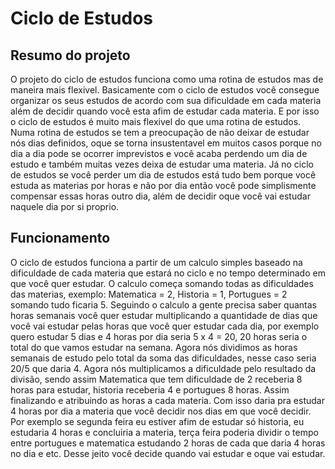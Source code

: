 # Ciclo de Estudos

## Resumo do projeto
O projeto do ciclo de estudos funciona como uma rotina de estudos mas de maneira mais flexivel. Basicamente com o ciclo de estudos você consegue organizar os seus estudos de acordo com sua dificuldade em cada materia além de decidir quando você esta afim de estudar cada materia. E por isso o ciclo de estudos é muito mais flexivel do que uma rotina de estudos. Numa rotina de estudos se tem a preocupação de não deixar de estudar nós dias definidos, oque se torna insustentavel em muitos casos porque no dia a dia pode se ocorrer imprevistos e você acaba perdendo um dia de estudo e também muitas vezes deixa de estudar uma materia. Já no ciclo de estudos se você perder um dia de estudos está tudo bem porque você estuda as materias por horas e não por dia então você pode simplismente compensar essas horas outro dia, além de decidir oque você vai estudar naquele dia por si proprio. 

## Funcionamento 
O ciclo de estudos funciona a partir de um calculo simples baseado na dificuldade de cada materia que estará no ciclo e no tempo determinado em que você quer estudar. O calculo começa somando todas as dificuldades das materias, exemplo: Matematica = 2, Historia = 1, Portugues = 2 somando tudo ficaria 5. Seguindo o calculo a gente precisa saber quantas horas semanais você quer estudar multiplicando a quantidade de dias que você vai estudar pelas horas que você quer estudar cada dia, por exemplo quero estudar 5 dias e 4 horas por dia seria 5 x 4 = 20, 20 horas seria o total do que vamos estudar na semana. Agora nós dividimos as horas semanais de estudo pelo total da soma das dificuldades, nesse caso seria 20/5 que daria 4. Agora nós multiplicamos a dificuldade pelo resultado da divisão, sendo assim Matematica que tem dificuldade de 2 receberia 8 horas para estudar, historia receberia 4 e portugues 8 horas. Assim finalizando e atribuindo as horas a cada materia. Com isso daria pra estudar 4 horas por dia a materia que você decidir nos dias em que você decidir. Por exemplo se segunda feira eu estiver afim de estudar só historia, eu estudaria 4 horas e concluiria a materia, terça feira poderia dividir o tempo entre portugues e matematica estudando 2 horas de cada que daria 4 horas no dia e etc. Desse jeito você decide quando vai estudar e oque vai estudar. 